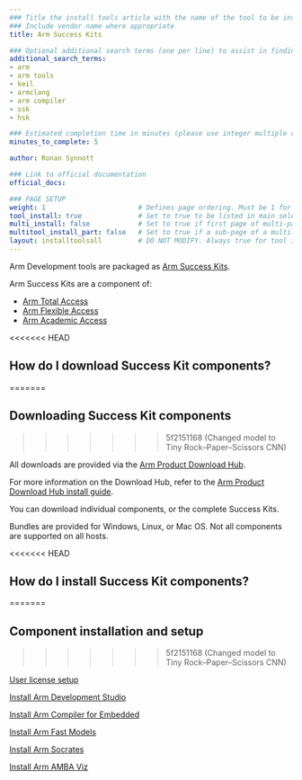 ```yaml
---
### Title the install tools article with the name of the tool to be installed
### Include vendor name where appropriate
title: Arm Success Kits

### Optional additional search terms (one per line) to assist in finding the article
additional_search_terms:
- arm
- arm tools
- keil
- armclang
- arm compiler
- ssk
- hsk

### Estimated completion time in minutes (please use integer multiple of 5)
minutes_to_complete: 5

author: Ronan Synnott

### Link to official documentation
official_docs: 

### PAGE SETUP
weight: 1                       # Defines page ordering. Must be 1 for first (or only) page.
tool_install: true              # Set to true to be listed in main selection page, else false
multi_install: false            # Set to true if first page of multi-page article, else false
multitool_install_part: false   # Set to true if a sub-page of a multi-page article, else false
layout: installtoolsall         # DO NOT MODIFY. Always true for tool install articles
---
```

Arm Development tools are packaged as [Arm Success Kits](https://www.arm.com/products/development-tools/success-kits).

Arm Success Kits are a component of:
* [Arm Total Access](https://www.arm.com/products/licensing/arm-total-access)
* [Arm Flexible Access](https://www.arm.com/en/products/flexible-access)
* [Arm Academic Access](https://www.arm.com/resources/research/enablement/academic-access)

<<<<<<< HEAD
## How do I download Success Kit components?
=======
## Downloading Success Kit components
>>>>>>> 5f2151168 (Changed model to Tiny Rock–Paper–Scissors CNN)

All downloads are provided via the [Arm Product Download Hub](https://developer.arm.com/downloads).

For more information on the Download Hub, refer to the [Arm Product Download Hub install guide](/install-guides/pdh).

You can download individual components, or the complete Success Kits.

Bundles are provided for Windows, Linux, or Mac OS. Not all components are supported on all hosts.

<<<<<<< HEAD
## How do I install Success Kit components?
=======
## Component installation and setup
>>>>>>> 5f2151168 (Changed model to Tiny Rock–Paper–Scissors CNN)

[User license setup](/install-guides/license/)

[Install Arm Development Studio](/install-guides/armds/)

[Install Arm Compiler for Embedded](/install-guides/armclang/)

[Install Arm Fast Models](/install-guides/fm_fvp/)

[Install Arm Socrates](/install-guides/socrates/)

[Install Arm AMBA Viz](/install-guides/ambaviz/)


